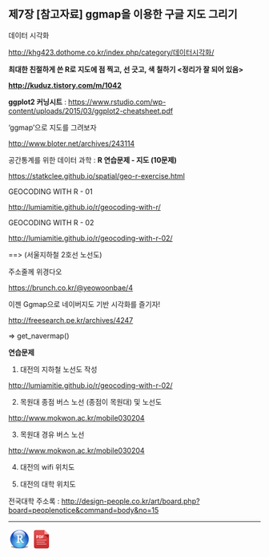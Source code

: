 ## 제7장 [참고자료] ggmap을 이용한 구글 지도 그리기

데이터 시각화

http://khg423.dothome.co.kr/index.php/category/데이터시각화/



**최대한 친절하게 쓴 R로 지도에 점 찍고, 선 긋고, 색 칠하기 <정리가 잘 되어 있음>**

**http://kuduz.tistory.com/m/1042**



**ggplot2 커닝시트** : https://www.rstudio.com/wp-content/uploads/2015/03/ggplot2-cheatsheet.pdf



‘ggmap’으로 지도를 그려보자

http://www.bloter.net/archives/243114



공간통계를 위한 데이터 과학 : **R 연습문제 - 지도 (10문제)**

https://statkclee.github.io/spatial/geo-r-exercise.html



GEOCODING WITH R - 01

http://lumiamitie.github.io/r/geocoding-with-r/



GEOCODING WITH R - 02

http://lumiamitie.github.io/r/geocoding-with-r-02/

==>  (서울지하철 2호선 노선도)



주소줄께 위경다오

https://brunch.co.kr/@yeowoonbae/4



이젠 Ggmap으로 네이버지도 기반 시각화를 즐기자!

http://freesearch.pe.kr/archives/4247

=> get_navermap()







**연습문제**



1. 대전의 지하철 노선도 작성

http://lumiamitie.github.io/r/geocoding-with-r-02/



2. 목원대 종점 버스 노선 (종점이 목원대) 및 노선도

http://www.mokwon.ac.kr/mobile030204



3. 목원대 경유 버스 노선

http://www.mokwon.ac.kr/mobile030204



4. 대전의 wifi 위치도



5. 대전의 대학 위치도

전국대학 주소록 : http://design-people.co.kr/art/board.php?board=peoplenotice&command=body&no=15



------

 <img src="images/R.png" alt="R" style="zoom:80%;" /> <img src="images/pdf_image.png" alt="pdf_image" style="zoom:80%;" />